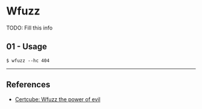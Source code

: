 # Wfuzz

TODO: Fill this info

## 01 - Usage

`$ wfuzz --hc 404`

---
## References

- [Certcube: Wfuzz the power of evil](https://blog.certcube.com/wfuzz-the-power-of-evil/)